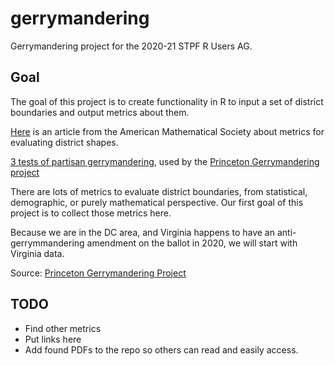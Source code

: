 # gerrymandering
Gerrymandering project for the 2020-21 STPF R Users AG. 


## Goal

The goal of this project is to create functionality in R to input a set of district boundaries and output metrics about them. 

[Here](http://www.ams.org/publicoutreach/feature-column/fc-2014-08) is an article from the American Mathematical Society about metrics for evaluating district shapes. 

[3 tests of partisan gerrymandering](http://www.stanfordlawreview.org/wp-content/uploads/sites/3/2016/06/3_-_Wang_-_Stan._L._Rev.pdf), used by the [Princeton Gerrymandering project](https://gerrymander.princeton.edu/tests)

There are lots of metrics to evaluate district boundaries, from statistical, demographic, or purely mathematical perspective. Our first goal of this project is to collect those metrics here. 

Because we are in the DC area, and Virginia happens to have an anti-gerrymmandering amendment on the ballot in 2020, we will start with Virginia data. 

Source: [Princeton Gerrymandering Project](https://gerrymander.princeton.edu/reforms2019/va/)

## TODO

- Find other metrics 
- Put links here 
- Add found PDFs to the repo so others can read and easily access. 

